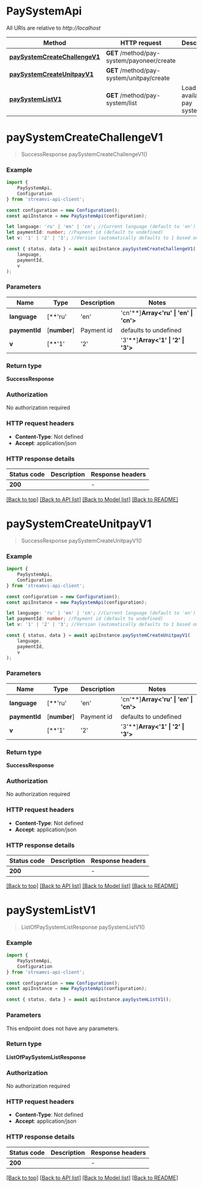 # PaySystemApi

All URIs are relative to *http://localhost*

|Method | HTTP request | Description|
|------------- | ------------- | -------------|
|[**paySystemCreateChallengeV1**](#paysystemcreatechallengev1) | **GET** /method/pay-system/payoneer/create | |
|[**paySystemCreateUnitpayV1**](#paysystemcreateunitpayv1) | **GET** /method/pay-system/unitpay/create | |
|[**paySystemListV1**](#paysystemlistv1) | **GET** /method/pay-system/list | Load available pay systems|

# **paySystemCreateChallengeV1**
> SuccessResponse paySystemCreateChallengeV1()


### Example

```typescript
import {
    PaySystemApi,
    Configuration
} from 'streamvi-api-client';

const configuration = new Configuration();
const apiInstance = new PaySystemApi(configuration);

let language: 'ru' | 'en' | 'cn'; //Current language (default to 'en')
let paymentId: number; //Payment id (default to undefined)
let v: '1' | '2' | '3'; //Version (automatically defaults to 1 based on method version, can be overridden) (optional) (default to '1')

const { status, data } = await apiInstance.paySystemCreateChallengeV1(
    language,
    paymentId,
    v
);
```

### Parameters

|Name | Type | Description  | Notes|
|------------- | ------------- | ------------- | -------------|
| **language** | [**&#39;ru&#39; | &#39;en&#39; | &#39;cn&#39;**]**Array<&#39;ru&#39; &#124; &#39;en&#39; &#124; &#39;cn&#39;>** | Current language | defaults to 'en'|
| **paymentId** | [**number**] | Payment id | defaults to undefined|
| **v** | [**&#39;1&#39; | &#39;2&#39; | &#39;3&#39;**]**Array<&#39;1&#39; &#124; &#39;2&#39; &#124; &#39;3&#39;>** | Version (automatically defaults to 1 based on method version, can be overridden) | (optional) defaults to '1'|


### Return type

**SuccessResponse**

### Authorization

No authorization required

### HTTP request headers

 - **Content-Type**: Not defined
 - **Accept**: application/json


### HTTP response details
| Status code | Description | Response headers |
|-------------|-------------|------------------|
|**200** |  |  -  |

[[Back to top]](#) [[Back to API list]](../README.md#documentation-for-api-endpoints) [[Back to Model list]](../README.md#documentation-for-models) [[Back to README]](../README.md)

# **paySystemCreateUnitpayV1**
> SuccessResponse paySystemCreateUnitpayV1()


### Example

```typescript
import {
    PaySystemApi,
    Configuration
} from 'streamvi-api-client';

const configuration = new Configuration();
const apiInstance = new PaySystemApi(configuration);

let language: 'ru' | 'en' | 'cn'; //Current language (default to 'en')
let paymentId: number; //Payment id (default to undefined)
let v: '1' | '2' | '3'; //Version (automatically defaults to 1 based on method version, can be overridden) (optional) (default to '1')

const { status, data } = await apiInstance.paySystemCreateUnitpayV1(
    language,
    paymentId,
    v
);
```

### Parameters

|Name | Type | Description  | Notes|
|------------- | ------------- | ------------- | -------------|
| **language** | [**&#39;ru&#39; | &#39;en&#39; | &#39;cn&#39;**]**Array<&#39;ru&#39; &#124; &#39;en&#39; &#124; &#39;cn&#39;>** | Current language | defaults to 'en'|
| **paymentId** | [**number**] | Payment id | defaults to undefined|
| **v** | [**&#39;1&#39; | &#39;2&#39; | &#39;3&#39;**]**Array<&#39;1&#39; &#124; &#39;2&#39; &#124; &#39;3&#39;>** | Version (automatically defaults to 1 based on method version, can be overridden) | (optional) defaults to '1'|


### Return type

**SuccessResponse**

### Authorization

No authorization required

### HTTP request headers

 - **Content-Type**: Not defined
 - **Accept**: application/json


### HTTP response details
| Status code | Description | Response headers |
|-------------|-------------|------------------|
|**200** |  |  -  |

[[Back to top]](#) [[Back to API list]](../README.md#documentation-for-api-endpoints) [[Back to Model list]](../README.md#documentation-for-models) [[Back to README]](../README.md)

# **paySystemListV1**
> ListOfPaySystemListResponse paySystemListV1()


### Example

```typescript
import {
    PaySystemApi,
    Configuration
} from 'streamvi-api-client';

const configuration = new Configuration();
const apiInstance = new PaySystemApi(configuration);

const { status, data } = await apiInstance.paySystemListV1();
```

### Parameters
This endpoint does not have any parameters.


### Return type

**ListOfPaySystemListResponse**

### Authorization

No authorization required

### HTTP request headers

 - **Content-Type**: Not defined
 - **Accept**: application/json


### HTTP response details
| Status code | Description | Response headers |
|-------------|-------------|------------------|
|**200** |  |  -  |

[[Back to top]](#) [[Back to API list]](../README.md#documentation-for-api-endpoints) [[Back to Model list]](../README.md#documentation-for-models) [[Back to README]](../README.md)

